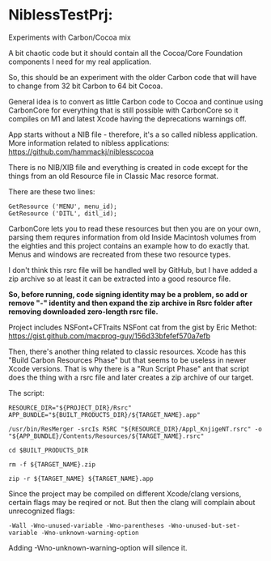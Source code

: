 # NiblessTestPrj:
Experiments with Carbon/Cocoa mix

A bit chaotic code but it should contain all the Cocoa/Core Foundation components I need for my real application.

So, this should be an experiment with the older Carbon code that will have to change from 32 bit Carbon to 64 bit Cocoa.

General idea is to convert as little Carbon code to Cocoa and continue using CarbonCore for everything that is still possible with CarbonCore so it compiles on M1 and latest Xcode having the deprecations warnings off.

App starts without a NIB file - therefore, it's a so called nibless application. More information related to nibless applications: https://github.com/hammackj/niblesscocoa

There is no NIB/XIB file and everything is created in code except  for the things from an old Resource file in Classic Mac resorce format.

There are these two lines:

    GetResource ('MENU', menu_id);
    GetResource ('DITL', ditl_id);

CarbonCore lets you to read these resources but then you are on your own, parsing them requres information from old Inside Macintosh volumes from the eighties and this project contains an example how to do exactly that. Menus and windows are recreated from these two resource types.

I don't think this rsrc file will be handled well by GitHub, but I have added a zip archive so at least it can be extracted into a good resource file.

**So, before running, code signing identity may be a problem, so add or remove "-" identity and then expand the zip archive in Rsrc folder after removing downloaded zero-length rsrc file.**

Project includes NSFont+CFTraits NSFont cat from the gist by Eric Methot: https://gist.github.com/macprog-guy/156d33bfefef570a7efb

Then, there's another thing related to classic resources. Xcode has this "Build Carbon Resources Phase" but that seems to be useless in newer Xcode versions. That is why there is a "Run Script Phase" ant that script does the thing with a rsrc file and later creates a zip archive of our target.

The script:

    RESOURCE_DIR="${PROJECT_DIR}/Rsrc"
    APP_BUNDLE="${BUILT_PRODUCTS_DIR}/${TARGET_NAME}.app" 

    /usr/bin/ResMerger -srcIs RSRC "${RESOURCE_DIR}/Appl_KnjigeNT.rsrc" -o "${APP_BUNDLE}/Contents/Resources/${TARGET_NAME}.rsrc" 

    cd $BUILT_PRODUCTS_DIR

    rm -f ${TARGET_NAME}.zip

    zip -r ${TARGET_NAME} ${TARGET_NAME}.app

   
Since the project may be compiled on different Xcode/clang versions, certain flags may be reqired or not. But then the clang will complain about unrecognized flags:

    -Wall -Wno-unused-variable -Wno-parentheses -Wno-unused-but-set-variable -Wno-unknown-warning-option

Adding -Wno-unknown-warning-option will silence it.
